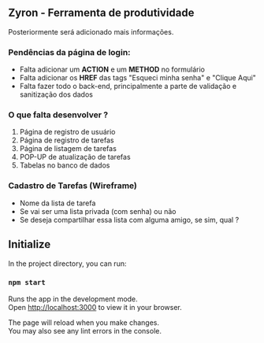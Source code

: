 ## Zyron - Ferramenta de produtividade
Posteriormente será adicionado mais informações.


### Pendências da página de login:
- Falta adicionar um **ACTION** e um **METHOD** no formulário
- Falta adicionar os **HREF** das tags <a> "Esqueci minha senha" e "Clique Aqui"
- Falta fazer todo o back-end, principalmente a parte de validação e sanitização dos dados

### O que falta desenvolver ?
1. Página de registro de usuário
2. Página de registro de tarefas
3. Página de listagem de tarefas
4. POP-UP de atualização de tarefas
5. Tabelas no banco de dados




### Cadastro de Tarefas (Wireframe)
- Nome da lista de tarefa
- Se vai ser uma lista privada (com senha) ou não
- Se deseja compartilhar essa lista com alguma amigo, se sim, qual ?




## Initialize
In the project directory, you can run:

### `npm start`

Runs the app in the development mode.\
Open [http://localhost:3000](http://localhost:3000) to view it in your browser.

The page will reload when you make changes.\
You may also see any lint errors in the console.
